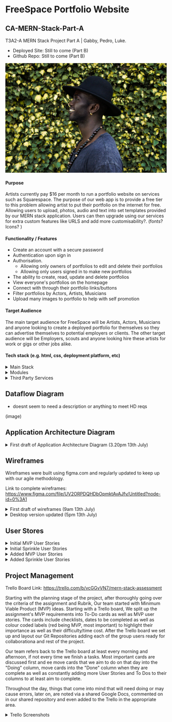 # FreeSpace Portfolio Website
## CA-MERN-Stack-Part-A

T3A2-A MERN Stack Project Part A | Gabby, Pedro, Luke.

- Deployed Site: Still to come (Part B)
- Github Repo: Still to come (Part B)

![image](./docs/portfolio.webp)

#### Purpose

Artists currently pay $16 per month to run a portfolio website on services such as Squarespace.
The purpose of our web app is to provide a free tier to this problem allowing artist to put their portfolio on the internet for free. 
Allowing users to upload, photos, audio and text into set templates provided by our MERN stack application. Users can then upgrade using our services for extra custom features like URLS and add more customisability?. (fonts? Icons? )


#### Functionality / Features

- Create an account with a secure password
- Authentication upon sign in
- Authorisation.
    - Allowing only owners of portfolios to edit and delete their portfolios
    - Allowing only users signed in to make new portfolios
- The ability to create, read, update and delete portfolios
- View everyone's portfolios on the homepage
- Connect with through their portfolio links/buttons
- Filter portfolios by Actors, Artists, Musicians
- Upload many images to portfolio to help with self promotion

#### Target Audience

The main target audience for FreeSpace will be Artists, Actors, Musicians and anyone looking to create a deployed portfolio for themselves so they can advertise themselves to potential employers or clients. The other target audience will be Employers, scouts and anyone looking hire these artists for work or gigs or other jobs alike.

#### Tech stack (e.g. html, css, deployment platform, etc)

<details closed>
<summary>Main Stack</summary>

- Javascript
- MongoDB
- Express JS
- React
- Node JS
- HTML5 / SCSS
- Bootstrap
- VSCode
- Lucid Chart
- Trello
- more

</details>

<details closed>
<summary>Modules</summary>

- Passport
- AWS cli
- more

</details>

<details closed>
<summary>Third Party Services</summary>

- Netlify/ Heroku/ AWS?
- Github
- AWS S3 Bucket
- Stripe ?
</details>

## Dataflow Diagram

- doesnt seem to need a description or anything to meet HD reqs

(image)

<!-- 6.0 to >5.0 pts
HD
Provides dataflow diagram(s) that strictly follow the standard convensions to clearly identify the processes within your application. Clearly depicts where data is coming from, where it is going and how it is being stored. -->

## Application Architecture Diagram

<details closed>
<summary>First draft of Application Architecture Diagram (3.20pm 13th July)</summary>

![AppArcDiagram](docs/aad2.jpg)

Notes: 
- Update as/if Apps/ Middleware/ Third Parties get added
</details>



<!-- 6.0 to >5.0 pts
HD
Shows almost flawless understanding of the high level structure of the app -->

## Wireframes

Wireframes were built using figma.com and regularly updated to keep up with our agile methodology.

Link to complete wireframes: https://www.figma.com/file/UV2ORPDQHDbOpmktAvAJfv/Untitled?node-id=0%3A1

<details closed>
<summary>First draft of wireframes (9am 13th July)</summary>

![WireFrames1](docs/wireframes1.png)

Notes:
- revise industry standard UI/UX
- complete relationships between screens
- focus on  space distribution, content prioritisation, and users intended actions
- add navbar for: sign up, login, home, logout

</details>

<details closed>
<summary>Desktop version updated (5pm 13th July)</summary>

![WireFrames1](docs/wireframes2.png)

This version is complete prototyping and features for desktop version. Logout buttons added to most pages.
Notes:
- need to also complete desktop and mobile versions
- more design and color elements may be nice to add if time permits 

</details>

<!-- 12.0 to >10.0 pts
HD
Provides wireframes that show exceptional planning of project flow and structure including but not limited to space distribution, content prioritisation, intended actions, functions, relationships between screens. -->

## User Stores

<details closed>
<summary>Initial MVP User Stories</summary>

- As a Artist, I want to be able to log in so that I can create, edit and delete my own portfolio. 
- As a Artist, I want a secure login so someone else can't make changes to my portfolio

- Secure Login
- Create an account and portfolio page
- View other portfolios
- Share portfolio with others
- Preview Page before deploying
</details>

<details closed>
<summary> Initial Sprinkle User Stories</summary>


- TBC
</details>

<details closed>
<summary>Added MVP User Stories</summary>

-
</details>

<details closed>
<summary>Added Sprinkle User Stories</summary>

- 
</details>

<!-- 6.0 to >5.0 pts
HD
Provides multiple user stories that use ‘persona, what and why’ that outline meaningful features of project. Shows evidence of user story revision and refinement. -->

## Project Management

Trello Board Link: https://trello.com/b/vcGGvVN7/mern-stack-assessment

Starting with the planning stage of the project, after thoroughly going over the criteria of the assignment and Rubrik, Our team started with Minimum Viable Product (MVP) ideas. Starting with a Trello board, We split up the assignment's MVP requirements into To-Do cards as well as MVP user stories. The cards include checklists, dates to be completed as well as colour coded labels (red being MVP, most important) to highlight their importance as well as their difficulty/time cost. After the Trello board we set up and layout our Git Repositories adding each of the group users ready for collaborationa and rest of the project. 

Our team refers back to the Trello board at least every morning and afternoon, if not every time we finish a tasks.  Most important cards are discussed first and ee move cards that we aim to do on that day into the "Doing" column, move cards into the "Done" column when they are complete as well as constantly adding more User Stories and To Dos to their columns to at least aim to complete.

Throughout the day, things that come into mind that will need doing or may cause errors, later on, are noted via a shared Google Docs, commented on in our shared repository and even added to the Trello in the appropriate area.

<details closed>
<summary>Trello Screenshots</summary>


<details closed>
<summary>Planning Stage</summary>

![trello](./docs/trello1.PNG)

</details>

<details closed>
<summary>Day 1</summary>

![trello day 1](./docs/trello2.JPG)

</details>

<details closed>

<summary>Day ....</summary>

</details>


</details>

<!-- trello/ project management
6.0 to >5.0 pts
HD
Simple and clear standards for planning methodology chosen and adhered to -->

<!-- ## zip -r LukeSkywalker_T3A2-A.zip LukeSkywalker_T3A2-A -->

